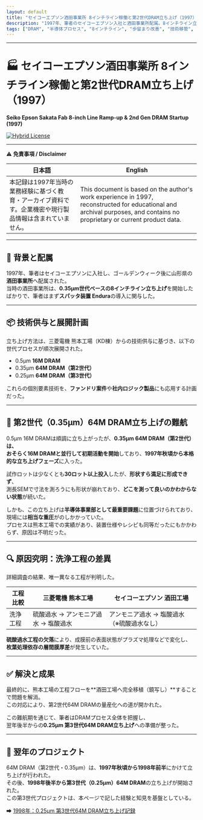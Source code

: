 ```yaml
---
layout: default
title: "セイコーエプソン酒田事業所 8インチライン稼働と第2世代DRAM立ち上げ（1997）"
description: "1997年、筆者のセイコーエプソン入社と酒田事業所配属。8インチライン立ち上げ、第2世代（0.35μm）64M DRAM量産化に向けた技術課題と突破の記録。"
tags: ["DRAM", "半導体プロセス", "8インチライン", "歩留まり改善", "技術移管", "0.35μm"]
---
```


---

# 🏭 セイコーエプソン酒田事業所 8インチライン稼働と第2世代DRAM立ち上げ（1997）
**Seiko Epson Sakata Fab 8-inch Line Ramp-up & 2nd Gen DRAM Startup (1997)**  

[![Hybrid License](https://img.shields.io/badge/license-Hybrid-blueviolet)](https://samizo-aitl.github.io/Edusemi-Plus/archive/#license)

---

⚠️ **免責事項 / Disclaimer**  

| 日本語 | English |
|--------|---------|
| 本記録は1997年当時の業務経験に基づく教育・アーカイブ資料です。企業機密や現行製品情報は含まれていません。 | This document is based on the author's work experience in 1997, reconstructed for educational and archival purposes, and contains no proprietary or current product data. |

---

## 🧭 背景と配属

1997年、筆者はセイコーエプソンに入社し、ゴールデンウィーク後に山形県の**酒田事業所**へ配属された。  
当時の酒田事業所は、**0.35μm世代ベースの8インチライン立ち上げ**を開始したばかりで、筆者はまず**スパッタ装置 Endura**の導入に関与した。

---

## 📦 技術供与と展開計画

立ち上げ方法は、三菱電機 熊本工場（KD棟）からの技術供与に基づき、以下の世代プロセスが順次展開された。

- 0.5μm **16M DRAM**
- 0.35μm **64M DRAM（第2世代）**
- 0.25μm **64M DRAM（第3世代）**

これらの個別要素技術を、**ファンドリ案件**や**社内ロジック製品**にも応用する計画だった。

---

## 🚀 第2世代（0.35μm）64M DRAM立ち上げの難航

0.5μm 16M DRAMは順調に立ち上がったが、**0.35μm 64M DRAM（第2世代）**は、  
おそらく16M DRAMと**並行して初期活動を開始**しており、**1997年秋頃から本格的な立ち上げフェーズ**に入った。  

試作ロットは少なくとも**30ロット以上投入**したが、**形状すら満足に形成できず**、  
測長SEMで寸法を測ろうにも形状が崩れており、**どこを測って良いのかわからない状態**が続いた。  

しかも、この立ち上げは**半導体事業部として最重要課題**に位置づけられており、  
現場には**相当な重圧**がのしかかっていた。  
プロセスは熊本工場での実績があり、装置仕様やレシピも同等だったにもかかわらず、原因は不明だった。

---

## 🔍 原因究明：洗浄工程の差異

詳細調査の結果、唯一異なる工程が判明した。

| 工程比較 | 三菱電機 熊本工場 | セイコーエプソン 酒田工場 |
|----------|------------------|---------------------------|
| 洗浄工程 | 硫酸過水 → アンモニア過水 → 塩酸過水 | アンモニア過水 → 塩酸過水（※硫酸過水なし） |

**硫酸過水工程の欠落**により、成膜前の表面状態がプラズマ処理などで変化し、  
**枚葉処理依存の層間膜厚差**が発生していた。

---

## ✅ 解決と成果

最終的に、熊本工場の工程フローを**酒田工場へ完全移植（鏡写し）**することで問題を解消。  
この対応により、第2世代64M DRAMの量産化への道が開かれた。

この難航期を通じて、筆者はDRAMプロセス全体を把握し、  
翌年後半からの**0.25μm 第3世代64M DRAM立ち上げ**への準備が整った。

---

## 📅 翌年のプロジェクト

64M DRAM（第2世代・0.35μm）は、**1997年秋頃から1998年前半**にかけて立ち上げが行われた。  
その後、**1998年後半から第3世代（0.25μm）64M DRAM**の立ち上げが開始された。  
この第3世代プロジェクトは、本ページで記した経験と知見を基盤としている。

➡ [1998年：0.25μm 第3世代64M DRAM立ち上げ記録](archive/in1998/DRAM_Startup_64M_1998.md)
